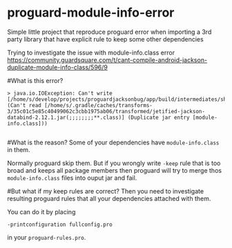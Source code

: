 # proguard-module-info-error
Simple little project that reproduce proguard error when importing a 3rd party library that have explicit rule to keep some other dependencies

Trying to investigate the issue with module-info.class error https://community.guardsquare.com/t/cant-compile-android-jackson-duplicate-module-info-class/596/9

#What is this error?
```
> java.io.IOException: Can't write [/home/s/develop/projects/proguardjacksonbug/app/build/intermediates/shrunk_jar/release/minified.jar] (Can't read [/home/s/.gradle/caches/transforms-3/35c01c5e85c40499062c3cbb1975ab06/transformed/jetified-jackson-databind-2.12.1.jar(;;;;;;;;**.class)] (Duplicate jar entry [module-info.class]))


```
#What is the reason?
Some of your dependencies have `module-info.class` in them. 

Normally proguard skip them. But if you wrongly write `-keep` rule that is too broad and keeps all package members then proguard will try to merge thos `module-info.class` files into ouput jar and fail.

#But what if my keep rules are correct?
Then you need to investigate resulting proguard rules that all your dependencies attached with them.

You can do it by placing 
```
-printconfiguration fullconfig.pro
```
in your `proguard-rules.pro`.
